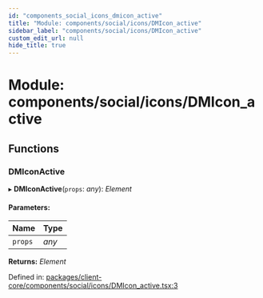```yaml
---
id: "components_social_icons_dmicon_active"
title: "Module: components/social/icons/DMIcon_active"
sidebar_label: "components/social/icons/DMIcon_active"
custom_edit_url: null
hide_title: true
---
```


# Module: components/social/icons/DMIcon\_active

## Functions

### DMIconActive

▸ **DMIconActive**(`props`: *any*): *Element*

#### Parameters:

Name | Type |
:------ | :------ |
`props` | *any* |

**Returns:** *Element*

Defined in: [packages/client-core/components/social/icons/DMIcon_active.tsx:3](https://github.com/xr3ngine/xr3ngine/blob/56376a778/packages/client-core/components/social/icons/DMIcon_active.tsx#L3)

